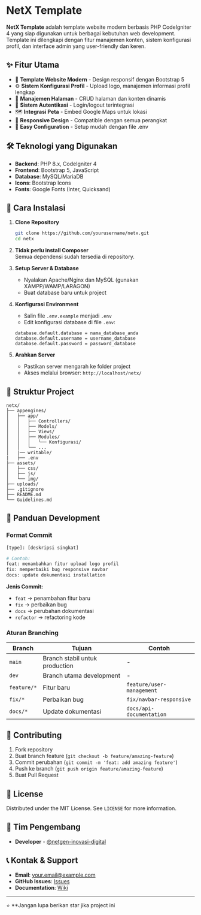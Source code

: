 # NetX Template

**NetX Template** adalah template website modern berbasis PHP CodeIgniter 4 yang siap digunakan untuk berbagai kebutuhan web development. Template ini dilengkapi dengan fitur manajemen konten, sistem konfigurasi profil, dan interface admin yang user-friendly dan keren.

## ✨ Fitur Utama

- 🎨 **Template Website Modern** - Design responsif dengan Bootstrap 5
- ⚙️ **Sistem Konfigurasi Profil** - Upload logo, manajemen informasi profil lengkap
- 📄 **Manajemen Halaman** - CRUD halaman dan konten dinamis
- 🔐 **Sistem Autentikasi** - Login/logout terintegrasi
- 🗺️ **Integrasi Peta** - Embed Google Maps untuk lokasi
- 📱 **Responsive Design** - Compatible dengan semua perangkat
- 🔧 **Easy Configuration** - Setup mudah dengan file .env

## 🛠️ Teknologi yang Digunakan

- **Backend**: PHP 8.x, CodeIgniter 4
- **Frontend**: Bootstrap 5, JavaScript
- **Database**: MySQL/MariaDB
- **Icons**: Bootstrap Icons
- **Fonts**: Google Fonts (Inter, Quicksand)

## 🚀 Cara Instalasi

1. **Clone Repository**
   ```bash
   git clone https://github.com/yourusername/netx.git
   cd netx
   ```

2. **Tidak perlu install Composer**  
   Semua dependensi sudah tersedia di repository.

3. **Setup Server & Database**
   - Nyalakan Apache/Nginx dan MySQL (gunakan XAMPP/WAMP/LARAGON)
   - Buat database baru untuk project

4. **Konfigurasi Environment**
   - Salin file `.env.example` menjadi `.env`
   - Edit konfigurasi database di file `.env`:
   ```
   database.default.database = nama_database_anda
   database.default.username = username_database
   database.default.password = password_database
   ```

5. **Arahkan Server**
   - Pastikan server mengarah ke folder project
   - Akses melalui browser: `http://localhost/netx/`

## 📁 Struktur Project

```
netx/
├── appengines/
│   ├── app/
│   │   ├── Controllers/
│   │   ├── Models/
│   │   ├── Views/
│   │   ├── Modules/
│   │   │   └── Konfigurasi/
│   │   └── ...
│   |── writable/
|   ├── .env
├── assets/
│   ├── css/
│   ├── js/
│   └── img/
├── uploads/
├── .gitignore
├── README.md
└── Guidelines.md
```

## 🧾 Panduan Development

### Format Commit
```bash
[type]: [deskripsi singkat]

# Contoh:
feat: menambahkan fitur upload logo profil
fix: memperbaiki bug responsive navbar
docs: update dokumentasi installation
```

**Jenis Commit:**
- `feat` → penambahan fitur baru
- `fix` → perbaikan bug
- `docs` → perubahan dokumentasi
- `refactor` → refactoring kode

### Aturan Branching
| Branch | Tujuan | Contoh |
|--------|--------|--------|
| `main` | Branch stabil untuk production | - |
| `dev` | Branch utama development | - |
| `feature/*` | Fitur baru | `feature/user-management` |
| `fix/*` | Perbaikan bug | `fix/navbar-responsive` |
| `docs/*` | Update dokumentasi | `docs/api-documentation` |

## 🤝 Contributing

1. Fork repository
2. Buat branch feature (`git checkout -b feature/amazing-feature`)
3. Commit perubahan (`git commit -m 'feat: add amazing feature'`)
4. Push ke branch (`git push origin feature/amazing-feature`)
5. Buat Pull Request

## 📝 License

Distributed under the MIT License. See `LICENSE` for more information.

## 👥 Tim Pengembang

- **Developer** - [@netgen-inovasi-digital](https://github.com/netgen-inovasi-digital)

## 📞 Kontak & Support

- **Email**: your.email@example.com
- **GitHub Issues**: [Issues](https://github.com/netgen-inovasi-digital/netx-template/issues)
- **Documentation**: [Wiki](https://github.com/netgen-inovasi-digital/netx-template/wiki)

---

⭐ **Jangan lupa berikan star jika project ini